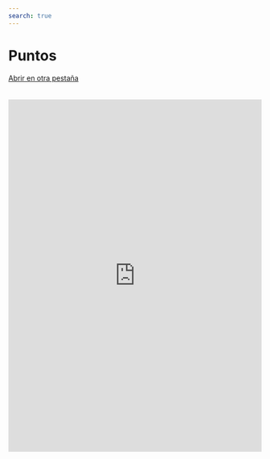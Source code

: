 ```yaml
---
search: true
---
```


# Puntos

[Abrir en otra pestaña](https://widgets-es.modyo.com/personas/puntos)

<iframe id="widgetFrame" src="https://widgets-es.modyo.com/personas/puntos" width="100%" height="700px" frameBorder="0" style="overflow:auto;margin-top:20px;"/>

| Funcionalidad         | Descripción                                                                                                                                                                                                   |
|-----------------------|---------------------------------------------------------------------------------------------------------------------------------------------------------------------------------------------------------------|
| Resumen de los Puntos | Muestra el total de puntos disponibles para el cliente, junto con el próximo vencimiento. Posee un botón que permite vincular un catálogo relevante de artículos canjeables.                                  |
| Tarjetas Asociadas    | Muestra la información de las tarjetas del cliente vinculadas al sistema de puntos y beneficios. Incluye el tipo de tarjeta, nombre del cliente y el total de puntos acumulados durante el período de tiempo. |
| Puntos Canjeados      | Presenta los puntos canjeados por el cliente. Muestra en detalle la fecha del canje, producto, negocio y coste de los puntos.                                                                                 |
| Puntos Acumulados     | Presenta los puntos acumulados por el cliente. Muestra el detalle de cada transacción y los puntos ganados. Incluye el total de puntos canjeados por período.                                                 |

<script>

  export default {
    mounted() {

      function setIframeHeightCO(id, ht) {
          var ifrm = document.getElementById(id);
          if(ifrm) {
            ifrm.style.height = ht + 4 + "px";
          }
      }
      // iframed document sends its height using postMessage
      function handleDocHeightMsg(e) {
          // check origin
          if ( e.origin === 'https://widgets-es.modyo.com' ) {
              // parse data
              var data = JSON.parse( e.data );

              console.log('data:', data)
              // check data object
              if ( data['docHeight'] ) {
                  setIframeHeightCO( 'widgetFrame', data['docHeight'] );
              } else {
                  setIframeHeightCO( 'widgetFrame', 700 );
              }
          }
      }

      // assign message handler
      if ( window.addEventListener ) {
          window.addEventListener('message', handleDocHeightMsg, false);
      }
    }
  }

</script>
